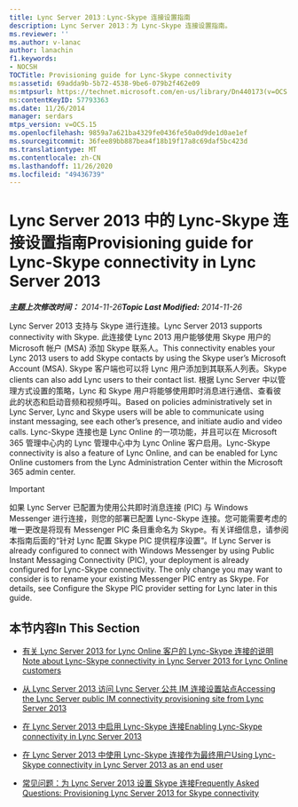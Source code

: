 ```yaml
---
title: Lync Server 2013：Lync-Skype 连接设置指南
description: Lync Server 2013：为 Lync-Skype 连接设置指南。
ms.reviewer: ''
ms.author: v-lanac
author: lanachin
f1.keywords:
- NOCSH
TOCTitle: Provisioning guide for Lync-Skype connectivity
ms:assetid: 69adda9b-5b72-4538-9be6-079b2f462e09
ms:mtpsurl: https://technet.microsoft.com/en-us/library/Dn440173(v=OCS.15)
ms:contentKeyID: 57793363
ms.date: 11/26/2014
manager: serdars
mtps_version: v=OCS.15
ms.openlocfilehash: 9859a7a621ba4329fe0436fe50a0d9de1d0ae1ef
ms.sourcegitcommit: 36fee89bb887bea4f18b19f17a8c69daf5bc423d
ms.translationtype: MT
ms.contentlocale: zh-CN
ms.lasthandoff: 11/26/2020
ms.locfileid: "49436739"
---
```

# <a name="provisioning-guide-for-lync-skype-connectivity-in-lync-server-2013"></a><span data-ttu-id="e9a26-103">Lync Server 2013 中的 Lync-Skype 连接设置指南</span><span class="sxs-lookup"><span data-stu-id="e9a26-103">Provisioning guide for Lync-Skype connectivity in Lync Server 2013</span></span>

<div data-xmlns="http://www.w3.org/1999/xhtml">

<div class="topic" data-xmlns="http://www.w3.org/1999/xhtml" data-msxsl="urn:schemas-microsoft-com:xslt" data-cs="https://msdn.microsoft.com/">

<div data-asp="https://msdn2.microsoft.com/asp">



</div>

<div id="mainSection">

<div id="mainBody"><span data-ttu-id="e9a26-104">

<span> </span></span><span class="sxs-lookup"><span data-stu-id="e9a26-104">

<span> </span></span></span>

<span data-ttu-id="e9a26-105">_**主题上次修改时间：** 2014-11-26_</span><span class="sxs-lookup"><span data-stu-id="e9a26-105">_**Topic Last Modified:** 2014-11-26_</span></span>

<span data-ttu-id="e9a26-106">Lync Server 2013 支持与 Skype 进行连接。</span><span class="sxs-lookup"><span data-stu-id="e9a26-106">Lync Server 2013 supports connectivity with Skype.</span></span> <span data-ttu-id="e9a26-107">此连接使 Lync 2013 用户能够使用 Skype 用户的 Microsoft 帐户 (MSA) 添加 Skype 联系人。</span><span class="sxs-lookup"><span data-stu-id="e9a26-107">This connectivity enables your Lync 2013 users to add Skype contacts by using the Skype user’s Microsoft Account (MSA).</span></span> <span data-ttu-id="e9a26-108">Skype 客户端也可以将 Lync 用户添加到其联系人列表。</span><span class="sxs-lookup"><span data-stu-id="e9a26-108">Skype clients can also add Lync users to their contact list.</span></span> <span data-ttu-id="e9a26-109">根据 Lync Server 中以管理方式设置的策略，Lync 和 Skype 用户将能够使用即时消息进行通信、查看彼此的状态和启动音频和视频呼叫。</span><span class="sxs-lookup"><span data-stu-id="e9a26-109">Based on policies administratively set in Lync Server, Lync and Skype users will be able to communicate using instant messaging, see each other’s presence, and initiate audio and video calls.</span></span> <span data-ttu-id="e9a26-110">Lync-Skype 连接也是 Lync Online 的一项功能，并且可以在 Microsoft 365 管理中心内的 Lync 管理中心中为 Lync Online 客户启用。</span><span class="sxs-lookup"><span data-stu-id="e9a26-110">Lync-Skype connectivity is also a feature of Lync Online, and can be enabled for Lync Online customers from the Lync Administration Center within the Microsoft 365 admin center.</span></span>

<div>

> [!IMPORTANT]  
> <span data-ttu-id="e9a26-p102">如果 Lync Server 已配置为使用公共即时消息连接 (PIC) 与 Windows Messenger 进行连接，则您的部署已配置 Lync-Skype 连接。您可能需要考虑的唯一更改是将现有 Messenger PIC 条目重命名为 Skype。有关详细信息，请参阅本指南后面的“针对 Lync 配置 Skype PIC 提供程序设置”。</span><span class="sxs-lookup"><span data-stu-id="e9a26-p102">If Lync Server is already configured to connect with Windows Messenger by using Public Instant Messaging Connectivity (PIC), your deployment is already configured for Lync-Skype connectivity. The only change you may want to consider is to rename your existing Messenger PIC entry as Skype. For details, see Configure the Skype PIC provider setting for Lync later in this guide.</span></span>

</div>

<div>

## <a name="in-this-section"></a><span data-ttu-id="e9a26-114">本节内容</span><span class="sxs-lookup"><span data-stu-id="e9a26-114">In This Section</span></span>

  - [<span data-ttu-id="e9a26-115">有关 Lync Server 2013 for Lync Online 客户的 Lync-Skype 连接的说明</span><span class="sxs-lookup"><span data-stu-id="e9a26-115">Note about Lync-Skype connectivity in Lync Server 2013 for Lync Online customers</span></span>](lync-server-2013-note-about-lync-skype-connectivity-for-lync-on.md)

  - [<span data-ttu-id="e9a26-116">从 Lync Server 2013 访问 Lync Server 公共 IM 连接设置站点</span><span class="sxs-lookup"><span data-stu-id="e9a26-116">Accessing the Lync Server public IM connectivity provisioning site from Lync Server 2013</span></span>](lync-server-2013-accessing-the-lync-server-public-im-connectivity-provisioning-site.md)

  - [<span data-ttu-id="e9a26-117">在 Lync Server 2013 中启用 Lync-Skype 连接</span><span class="sxs-lookup"><span data-stu-id="e9a26-117">Enabling Lync-Skype connectivity in Lync Server 2013</span></span>](lync-server-2013-enabling-lync-skype-connectivity.md)

  - [<span data-ttu-id="e9a26-118">在 Lync Server 2013 中使用 Lync-Skype 连接作为最终用户</span><span class="sxs-lookup"><span data-stu-id="e9a26-118">Using Lync-Skype connectivity in Lync Server 2013 as an end user</span></span>](lync-server-2013-using-lync-skype-connectivity-as-an-end-user.md)

  - [<span data-ttu-id="e9a26-119">常见问题：为 Lync Server 2013 设置 Skype 连接</span><span class="sxs-lookup"><span data-stu-id="e9a26-119">Frequently Asked Questions: Provisioning Lync Server 2013 for Skype connectivity</span></span>](lync-server-2013-frequently-asked-questions-provisioning-lync-server-for-skype-connectivity.md)

<span data-ttu-id="e9a26-120"></div>

</div>

<span> </span>

</div>

</div>

</span><span class="sxs-lookup"><span data-stu-id="e9a26-120"></div>

</div>

<span> </span>

</div>

</div>

</span></span></div>

